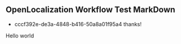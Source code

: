 ## OpenLocalization Workflow Test MarkDown
* cccf392e-de3a-4848-b416-50a8a01f95a4 
thanks!

Hello world